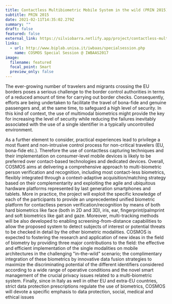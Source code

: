 ```yaml
---
title: Contactless Multibiometric Mobile System in the wild (PRIN 2015)
subtitle: PRIN 2015
date: 2021-02-11T14:35:02.279Z
summary: ""
draft: false
featured: false
external_link: https://silviobarra.netlify.app/project/contactless-multibiometric-mobile-system-in-the-wild/#index.md
links:
  - url: http://www.biplab.unisa.it/iwbaas/specialsession.php
    name: COSMOS Special Session @ IWBAAS2017
image:
  filename: featured
  focal_point: Smart
  preview_only: false
---
```

The ever-growing number of travelers and migrants crossing the EU borders poses a serious challenge to the border control authorities in terms of a reduced amount of time for carrying out border checks. Consequently, efforts are being undertaken to facilitate the travel of bona-fide and genuine passengers and, at the same time, to safeguard a high level of security. In this kind of context, the use of multimodal biometrics might provide the key for increasing the level of security while reducing the failures inevitably associated with the use of a single identifier in a typically uncontrolled environment.

As a further element to consider, practical experiences lead to privilege a most fluent and non-intrusive control process for non-critical travelers (EU, bona-fide etc.). Therefore the use of contactless capturing techniques and their implementation on consumer-level mobile devices is likely to be preferred over contact-based technologies and dedicated devices. Overall, COSMOS aims at delivering a comprehensive approach to multi-biometric person verification and recognition, including most contact-less biometrics, flexibly integrated through a context-adaptive acquisition/matching strategy based on their complementarity and exploiting the agile and ubiquitous hardware platforms represented by last generation smartphones and tablets. More in practice, the project will exploit the specific knowledge of each of the participants to provide an unprecedented unified biometric platform for contactless person verification/recognition by means of both hard biometrics like face (both in 2D and 3D), iris, ear, fingerprint/palmprint and soft biometrics like gait and gaze. Moreover, multi-tracking methods will be also developed to enabling screening-from-distance capabilities to allow the proposed system to detect subjects of interest or potential threats to be checked in detail by the other biometric modalities. COSMOS is expected to fostering the research and application of new ideas in the field of biometry by providing three major contributions to the field: the effective and efficient implementation of the single modalities on mobile architectures in the challenging "in-the-wild" scenario; the complimentary integration of these biometrics by innovative data fusion strategies to maximize the discriminating potential of the different identifiers considered according to a wide range of operative conditions and the novel smart management of the crucial privacy issues related to a multi-biometric system. Finally, since in Italy as well in other EU and extra-EU countries, strict data protection prescriptions regulate the use of biometrics, COSMOS will devote a specific emphasis to data protection, social, medical and ethical issues